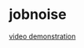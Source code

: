 # jobnoise

[video demonstration](https://drive.google.com/file/d/1NFT7FkxH7YoUSfU3nKoO-iy3oV3Ir6cx/view)
